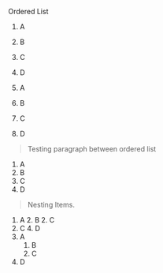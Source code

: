 Ordered List

1. A
2. B
3. C
4. D


1. A
1. B
1. C
1. D

> Testing paragraph between ordered list

1. A
7. B
3. C
0. D

> Nesting Items.


1. A
    2. B
    2. C
3. C
    4. D
1. A
    1. B
    1. C
1. D
